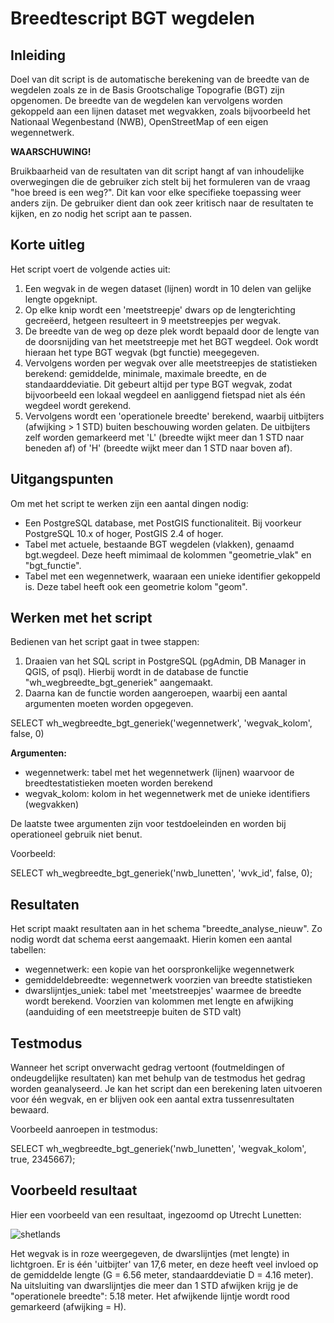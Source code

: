 # Breedtescript BGT wegdelen

## Inleiding

Doel van dit script is de automatische berekening van de breedte van de wegdelen zoals ze in de Basis Grootschalige Topografie (BGT) zijn opgenomen. De breedte van de wegdelen kan vervolgens worden gekoppeld aan een lijnen dataset met wegvakken, zoals bijvoorbeeld het Nationaal Wegenbestand (NWB), OpenStreetMap of een eigen wegennetwerk. 

**WAARSCHUWING!**

Bruikbaarheid van de resultaten van dit script hangt af van inhoudelijke overwegingen die de gebruiker zich stelt bij het formuleren van de vraag "hoe breed is een weg?". Dit kan voor elke specifieke toepassing weer anders zijn. De gebruiker dient dan ook zeer kritisch naar de resultaten te kijken, en zo nodig het script aan te passen. 

## Korte uitleg
Het script voert de volgende acties uit:

 1. Een wegvak in de wegen dataset (lijnen) wordt in 10 delen van gelijke lengte opgeknipt.
 2. Op elke knip wordt een 'meetstreepje' dwars op de lengterichting gecreëerd, hetgeen resulteert in 9 meetstreepjes per wegvak.
 3. De breedte van de weg op deze plek wordt bepaald door de lengte van de doorsnijding van het meetstreepje met het BGT wegdeel. Ook wordt hieraan het type BGT wegvak (bgt functie) meegegeven.
 4. Vervolgens worden per wegvak over alle meetstreepjes de statistieken berekend: gemiddelde, minimale, maximale breedte, en de standaarddeviatie. Dit gebeurt altijd per type BGT wegvak, zodat bijvoorbeeld een lokaal wegdeel en aanliggend fietspad niet als één wegdeel wordt gerekend. 
 5. Vervolgens wordt een 'operationele breedte' berekend, waarbij uitbijters (afwijking > 1 STD) buiten beschouwing worden gelaten. De uitbijters zelf worden gemarkeerd met 'L' (breedte wijkt meer dan 1 STD naar beneden af) of 'H' (breedte wijkt meer dan 1 STD naar boven af). 

## Uitgangspunten

Om met het script te werken zijn een aantal dingen nodig:

  * Een PostgreSQL database, met PostGIS functionaliteit. Bij voorkeur PostgreSQL 10.x of hoger, PostGIS 2.4 of hoger.
  * Tabel met actuele, bestaande BGT wegdelen (vlakken), genaamd bgt.wegdeel. Deze heeft mimimaal de kolommen "geometrie_vlak" en "bgt_functie".
  * Tabel met een wegennetwerk, waaraan een unieke identifier gekoppeld is. Deze tabel heeft ook een geometrie kolom "geom".

## Werken met het script
Bedienen van het script gaat in twee stappen:

1. Draaien van het SQL script in PostgreSQL (pgAdmin, DB Manager in QGIS, of psql). Hierbij wordt in de database de functie "wh_wegbreedte_bgt_generiek" aangemaakt. 
2. Daarna kan de functie worden aangeroepen, waarbij een aantal argumenten moeten worden opgegeven.

SELECT wh_wegbreedte_bgt_generiek('wegennetwerk', 'wegvak_kolom', false, 0)


**Argumenten:**

* wegennetwerk: tabel met het wegennetwerk (lijnen) waarvoor de breedtestatistieken moeten worden berekend
* wegvak_kolom: kolom in het wegennetwerk met de unieke identifiers (wegvakken)

De laatste twee argumenten zijn voor testdoeleinden en worden bij operationeel gebruik niet benut. 

Voorbeeld:

SELECT wh_wegbreedte_bgt_generiek('nwb_lunetten', 'wvk_id', false, 0);

## Resultaten
Het script maakt resultaten aan in het schema "breedte_analyse_nieuw". Zo nodig wordt dat schema eerst aangemaakt. Hierin komen een aantal tabellen:

* wegennetwerk: een kopie van het oorspronkelijke wegennetwerk
* gemiddeldebreedte: wegennetwerk voorzien van breedte statistieken
* dwarslijntjes_uniek: tabel met 'meetstreepjes' waarmee de breedte wordt berekend. Voorzien van kolommen met lengte en afwijking (aanduiding of een meetstreepje buiten de STD valt)


## Testmodus
Wanneer het script onverwacht gedrag vertoont (foutmeldingen of ondeugdelijke resultaten) kan met behulp van de testmodus het gedrag worden geanalyseerd. Je kan het script dan een berekening laten uitvoeren voor één wegvak, en er blijven ook een aantal extra tussenresultaten bewaard. 

Voorbeeld aanroepen in testmodus:

SELECT wh_wegbreedte_bgt_generiek('nwb_lunetten', 'wegvak_kolom', true, 2345667);

## Voorbeeld resultaat

Hier een voorbeeld van een resultaat, ingezoomd op Utrecht Lunetten:

![shetlands](https://github.com/willemhoffmans/bgt_wegbreedte/blob/master/img/shetlands.png "Shetlands Utrecht")

Het wegvak is in roze weergegeven, de dwarslijntjes (met lengte) in lichtgroen. Er is één 'uitbijter' van 17,6 meter, en deze heeft veel invloed op de gemiddelde lengte (G = 6.56 meter, standaarddeviatie D = 4.16 meter). Na uitsluiting van dwarslijntjes die meer dan 1 STD afwijken krijg je de "operationele breedte": 5.18 meter. Het afwijkende lijntje wordt rood gemarkeerd (afwijking = H). 


